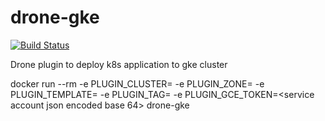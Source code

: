 # drone-gke
[![Build Status](https://drone.lamth.info/api/badges/Tran-Hoang-Lam/drone-gke/status.svg)](https://drone.lamth.info/Tran-Hoang-Lam/drone-gke)

Drone plugin to deploy k8s application to gke cluster

docker run --rm -e PLUGIN_CLUSTER=<cluster name> -e PLUGIN_ZONE=<zone> -e PLUGIN_TEMPLATE=<path to deployment template> -e PLUGIN_TAG=<image tag> -e PLUGIN_GCE_TOKEN=<service account json encoded base 64> drone-gke
